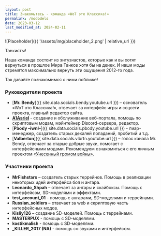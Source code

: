 ```yaml
---
layout: post
title: Знакомьтесь - команда «WoT это Классика!»
permalink: /mododels
date: 2023-03-12
last_modified_at: 2024-02-11
---
```


![Placeholder]({{ '/assets/img/placeholder_2.png' | relative_url }})

Танкисты!

Наша команда состоит из энтузиастов, которые как и вы хотят вернуться в прошлое Мира Танков хотя бы на денек. И наши моды стремятся максимально вернуть эти ощущения 2012-го года.

Так давайте познакомимся с ними поближе!

### Руководители проекта

- [**Mr. Bendy**]({{ site.data.socials.bendy.youtube.url }}) – основатель «WoT это Классика!», отвечает за интерфейс игры и соцсети проекта, главный редактор сайта.
- [**A1Asriel**](https://a1asriel.github.io/about) - создание и обслуживание веб-портала, помощь по скриптовым модам, мэйнтейнер Discord-сервера, редактор.
- [**Pbody –iwnl–**]({{ site.data.socials.pbody.youtube.url }}) - пиар-менеджер, создатель старых декалей попаданий, пробитий и т.д.
- [**Valberton**]({{ site.data.socials.vlbrtn.youtube.url }}) – голос канала Mr. Bendy, отвечает за старые добрые звуки, помогает с интерфейсными модами. 
Рекомендуем ознакомиться с его личным проектом [«Унесенный громом войны»](https://kr.cm/f/t/62100/).

### Участники проекта

- **MrFishstars** – создатель старых террейнов. Помощь в реализации некоторых идей интерфейса боя и ангара.
- **Leonardo_Shpah** – отвечает за ангары и скайбоксы. Помощь с интерфейсом, SD-моделями и эффектами.
- **test_account_01** - помощь с ангарами, SD-моделями и террейнами.
- **Russian_soldiers** – отвечает за web и скриптовую часть интерфейсных модов.
- **Kisliy126** – создание SD-моделей. Помощь с террейнами.
- **MASTERPUX** - помощь с SD-моделями.
- **kostikmalish** - помощь с SD-моделями.
- **_KILLER_2017 (NA)** - помощь со звуками и интерфейсом.
